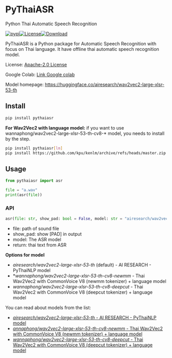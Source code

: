 # PyThaiASR

Python Thai Automatic Speech Recognition

 <a href="https://pypi.python.org/pypi/pythaiasr"><img alt="pypi" src="https://img.shields.io/pypi/v/pythaiasr.svg"/></a><a href="https://opensource.org/licenses/Apache-2.0"><img alt="License" src="https://img.shields.io/badge/License-Apache%202.0-blue.svg"/></a><a href="https://pepy.tech/project/pythaiasr"><img alt="Download" src="https://pepy.tech/badge/pythaiasr/month"/></a>

PyThaiASR is a Python package for Automatic Speech Recognition with focus on Thai language. It have offline thai automatic speech recognition model.

License: [Apache-2.0 License](https://github.com/PyThaiNLP/pythaiasr/blob/main/LICENSE)

Google Colab: [Link Google colab](https://colab.research.google.com/drive/1zHt3GoxXWCaNSMRzE5lrvpYm9RolcxOW?usp=sharing)

Model homepage: https://huggingface.co/airesearch/wav2vec2-large-xlsr-53-th

## Install

```sh
pip install pythaiasr
```

**For Wav2Vec2 with language model:**
if you want to use wannaphong/wav2vec2-large-xlsr-53-th-cv8-* model, you needs to install by the step.

```sh
pip install pythaiasr[lm]
pip install https://github.com/kpu/kenlm/archive/refs/heads/master.zip
```

## Usage

```python
from pythaiasr import asr

file = "a.wav"
print(asr(file))
```
### API

```python
asr(file: str, show_pad: bool = False, model: str = "airesearch/wav2vec2-large-xlsr-53-th")
```

- file: path of sound file
- show_pad: show [PAD] in output
- model: The ASR model
- return: thai text from ASR

**Options for model**
- *airesearch/wav2vec2-large-xlsr-53-th* (default) - AI RESEARCH - PyThaiNLP model
- **wannaphong/wav2vec2-large-xlsr-53-th-cv8-newmm* - Thai Wav2Vec2 with CommonVoice V8 (newmm tokenizer) + language model 
- *wannaphong/wav2vec2-large-xlsr-53-th-cv8-deepcut* - Thai Wav2Vec2 with CommonVoice V8 (deepcut tokenizer) + language model 

You can read about models from the list:

- [*airesearch/wav2vec2-large-xlsr-53-th* - AI RESEARCH - PyThaiNLP model](https://medium.com/airesearch-in-th/airesearch-in-th-3c1019a99cd)
- [*annaphong/wav2vec2-large-xlsr-53-th-cv8-newmm* - Thai Wav2Vec2 with CommonVoice V8 (newmm tokenizer) + language model](https://huggingface.co/wannaphong/wav2vec2-large-xlsr-53-th-cv8-newmm) 
- [*wannaphong/wav2vec2-large-xlsr-53-th-cv8-deepcut* - Thai Wav2Vec2 with CommonVoice V8 (deepcut tokenizer) + language model](https://huggingface.co/wannaphong/wav2vec2-large-xlsr-53-th-cv8-deepcut)
